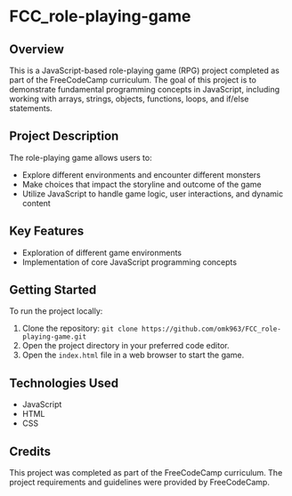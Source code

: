 # FCC_role-playing-game

## Overview
This is a JavaScript-based role-playing game (RPG) project completed as part of the FreeCodeCamp curriculum. The goal of this project is to demonstrate fundamental programming concepts in JavaScript, including working with arrays, strings, objects, functions, loops, and if/else statements.

## Project Description
The role-playing game allows users to:
- Explore different environments and encounter different monsters
- Make choices that impact the storyline and outcome of the game
- Utilize JavaScript to handle game logic, user interactions, and dynamic content

## Key Features
- Exploration of different game environments
- Implementation of core JavaScript programming concepts

## Getting Started
To run the project locally:
1. Clone the repository: `git clone https://github.com/omk963/FCC_role-playing-game.git`
2. Open the project directory in your preferred code editor.
3. Open the `index.html` file in a web browser to start the game.

## Technologies Used
- JavaScript
- HTML
- CSS

## Credits
This project was completed as part of the FreeCodeCamp curriculum. The project requirements and guidelines were provided by FreeCodeCamp.

